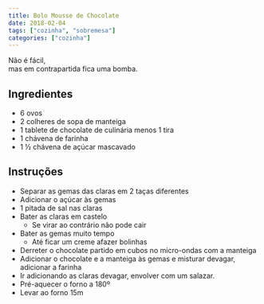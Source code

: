 ```yaml
---
title: Bolo Mousse de Chocolate
date: 2018-02-04
tags: ["cozinha", "sobremesa"]
categories: ["cozinha"]
---
```


Não é fácil,  
mas em contrapartida fica uma bomba.
<!--more-->

## Ingredientes
* 6 ovos
* 2 colheres de sopa de manteiga
* 1 tablete de chocolate de culinária menos 1 tira
* 1 chávena de farinha
* 1 ½ chávena de açúcar mascavado

## Instruções
* Separar as gemas das claras em 2 taças diferentes
* Adicionar o açúcar às gemas
* 1 pitada de sal nas claras
* Bater as claras em castelo
  * Se virar ao contrário não pode cair
* Bater as gemas muito tempo
  * Até ficar um creme afazer bolinhas
* Derreter o chocolate partido em cubos no micro-ondas com a manteiga
* Adicionar o chocolate e a manteiga às gemas e misturar devagar, adicionar a farinha
* Ir adicionando as claras devagar, envolver com um salazar.
* Pré-aquecer o forno a 180º
* Levar ao forno 15m

